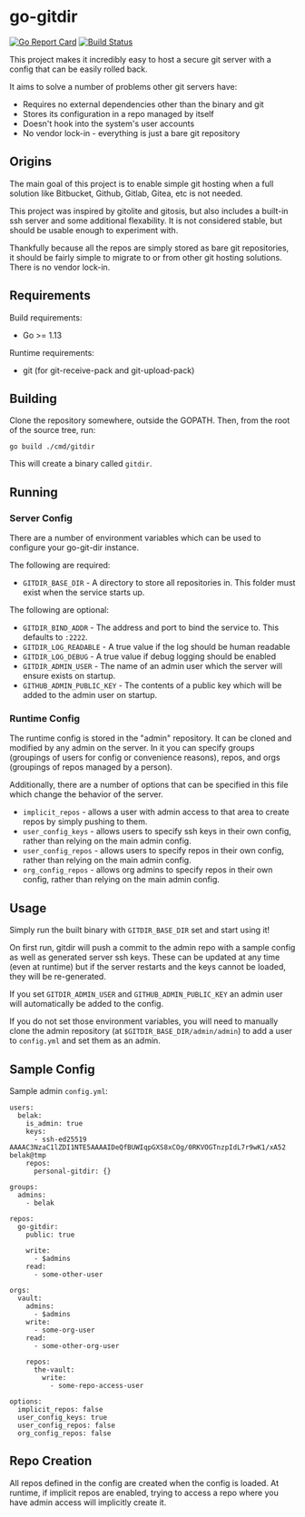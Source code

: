 # go-gitdir

[![Go Report Card](https://goreportcard.com/badge/github.com/belak/go-gitdir)](https://goreportcard.com/report/github.com/belak/go-gitdir)
[![Build Status](https://github.com/belak/gitdir/actions/workflows/test.yml/badge.svg)](https://github.com/belak/gitdir/actions/workflows/test.yml)

This project makes it incredibly easy to host a secure git server with a config
that can be easily rolled back.

It aims to solve a number of problems other git servers have:

- Requires no external dependencies other than the binary and git
- Stores its configuration in a repo managed by itself
- Doesn't hook into the system's user accounts
- No vendor lock-in - everything is just a bare git repository

## Origins

The main goal of this project is to enable simple git hosting when a full
solution like Bitbucket, Github, Gitlab, Gitea, etc is not needed.

This project was inspired by gitolite and gitosis, but also includes a built-in
ssh server and some additional flexability. It is not considered stable, but
should be usable enough to experiment with.

Thankfully because all the repos are simply stored as bare git repositories, it
should be fairly simple to migrate to or from other git hosting solutions. There
is no vendor lock-in.

## Requirements

Build requirements:

- Go >= 1.13

Runtime requirements:

- git (for git-receive-pack and git-upload-pack)

## Building

Clone the repository somewhere, outside the GOPATH. Then, from the root of the
source tree, run:

```
go build ./cmd/gitdir
```

This will create a binary called `gitdir`.

## Running

### Server Config

There are a number of environment variables which can be used to configure your
go-git-dir instance.

The following are required:

- `GITDIR_BASE_DIR` - A directory to store all repositories in. This folder must
  exist when the service starts up.

The following are optional:

- `GITDIR_BIND_ADDR` - The address and port to bind the service to. This
  defaults to `:2222`.
- `GITDIR_LOG_READABLE` - A true value if the log should be human readable
- `GITDIR_LOG_DEBUG` - A true value if debug logging should be enabled
- `GITDIR_ADMIN_USER` - The name of an admin user which the server will ensure
  exists on startup.
- `GITHUB_ADMIN_PUBLIC_KEY` - The contents of a public key which will be added
  to the admin user on startup.

### Runtime Config

The runtime config is stored in the "admin" repository. It can be cloned and
modified by any admin on the server. In it you can specify groups (groupings of
users for config or convenience reasons), repos, and orgs (groupings of repos
managed by a person).

Additionally, there are a number of options that can be specified in this file
which change the behavior of the server.

- `implicit_repos` - allows a user with admin access to that area to create
  repos by simply pushing to them.
- `user_config_keys` - allows users to specify ssh keys in their own config,
  rather than relying on the main admin config.
- `user_config_repos` - allows users to specify repos in their own config,
  rather than relying on the main admin config.
- `org_config_repos` - allows org admins to specify repos in their own config,
  rather than relying on the main admin config.

## Usage

Simply run the built binary with `GITDIR_BASE_DIR` set and start using it!

On first run, gitdir will push a commit to the admin repo with a sample
config as well as generated server ssh keys. These can be updated at any time
(even at runtime) but if the server restarts and the keys cannot be loaded, they
will be re-generated.

If you set `GITDIR_ADMIN_USER` and `GITHUB_ADMIN_PUBLIC_KEY` an admin user will
automatically be added to the config.

If you do not set those environment variables, you will need to manually clone
the admin repository (at `$GITDIR_BASE_DIR/admin/admin`) to add a user to
`config.yml` and set them as an admin.

## Sample Config

Sample admin `config.yml`:

```
users:
  belak:
    is_admin: true
    keys:
      - ssh-ed25519 AAAAC3NzaC1lZDI1NTE5AAAAIDeQfBUWIqpGXS8xCOg/0RKVOGTnzpIdL7r9wK1/xA52 belak@tmp
    repos:
      personal-gitdir: {}

groups:
  admins:
    - belak

repos:
  go-gitdir:
    public: true

    write:
      - $admins
    read:
      - some-other-user

orgs:
  vault:
    admins:
      - $admins
    write:
      - some-org-user
    read:
      - some-other-org-user

    repos:
      the-vault:
        write:
          - some-repo-access-user

options:
  implicit_repos: false
  user_config_keys: true
  user_config_repos: false
  org_config_repos: false
```

## Repo Creation

All repos defined in the config are created when the config is loaded. At
runtime, if implicit repos are enabled, trying to access a repo where you have
admin access will implicitly create it.
